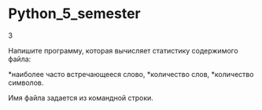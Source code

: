 # Python_5_semester

3

Напишите программу, которая вычисляет статистику содержимого файла:

*наиболее часто встречающееся слово, *количество слов, *количество символов.

Имя файла задается из командной строки.
